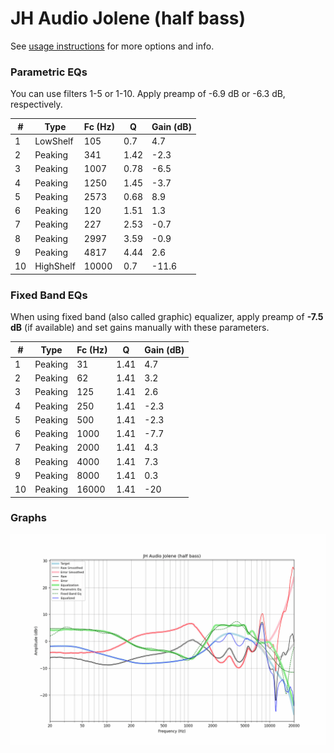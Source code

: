 # JH Audio Jolene (half bass)
See [usage instructions](https://github.com/jaakkopasanen/AutoEq#usage) for more options and info.

### Parametric EQs
You can use filters 1-5 or 1-10. Apply preamp of -6.9 dB or -6.3 dB, respectively.

|   # | Type      |   Fc (Hz) |    Q |   Gain (dB) |
|-----|-----------|-----------|------|-------------|
|   1 | LowShelf  |       105 | 0.7  |         4.7 |
|   2 | Peaking   |       341 | 1.42 |        -2.3 |
|   3 | Peaking   |      1007 | 0.78 |        -6.5 |
|   4 | Peaking   |      1250 | 1.45 |        -3.7 |
|   5 | Peaking   |      2573 | 0.68 |         8.9 |
|   6 | Peaking   |       120 | 1.51 |         1.3 |
|   7 | Peaking   |       227 | 2.53 |        -0.7 |
|   8 | Peaking   |      2997 | 3.59 |        -0.9 |
|   9 | Peaking   |      4817 | 4.44 |         2.6 |
|  10 | HighShelf |     10000 | 0.7  |       -11.6 |

### Fixed Band EQs
When using fixed band (also called graphic) equalizer, apply preamp of **-7.5 dB** (if available) and set gains manually with these parameters.

|   # | Type    |   Fc (Hz) |    Q |   Gain (dB) |
|-----|---------|-----------|------|-------------|
|   1 | Peaking |        31 | 1.41 |         4.7 |
|   2 | Peaking |        62 | 1.41 |         3.2 |
|   3 | Peaking |       125 | 1.41 |         2.6 |
|   4 | Peaking |       250 | 1.41 |        -2.3 |
|   5 | Peaking |       500 | 1.41 |        -2.3 |
|   6 | Peaking |      1000 | 1.41 |        -7.7 |
|   7 | Peaking |      2000 | 1.41 |         4.3 |
|   8 | Peaking |      4000 | 1.41 |         7.3 |
|   9 | Peaking |      8000 | 1.41 |         0.3 |
|  10 | Peaking |     16000 | 1.41 |       -20   |

### Graphs
![](./JH%20Audio%20Jolene%20(half%20bass).png)
